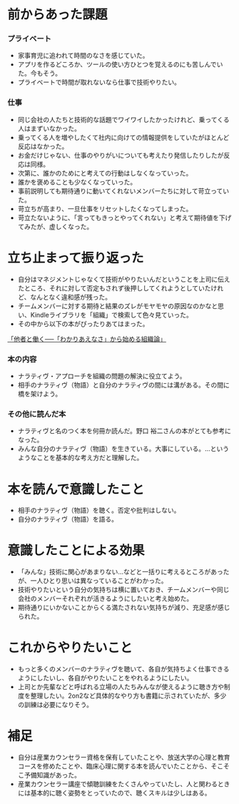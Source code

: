 # 前からあった課題

### プライベート
- 家事育児に追われて時間のなさを感じていた。
- アプリを作るどころか、ツールの使い方ひとつを覚えるのにも苦しんでいた。今もそう。
- プライベートで時間が取れないなら仕事で技術やりたい。

### 仕事
- 同じ会社の人たちと技術的な話題でワイワイしたかったけれど、乗ってくる人はまずいなかった。
- 乗ってくる人を増やしたくて社内に向けての情報提供をしていたがほとんど反応はなかった。
- お金だけじゃない、仕事のやりがいについても考えたり発信したりしたが反応は同様。
- 次第に、誰かのためにと考えての行動はしなくなっていった。
- 誰かを褒めることも少なくなっていった。
- 事前説明しても期待通りに動いてくれないメンバーたちに対して苛立っていた。
- 苛立ちが高まり、一旦仕事をリセットしたくなってしまった。
- 苛立たないように、「言ってもきっとやってくれない」と考えて期待値を下げてみたが、虚しくなった。

# 立ち止まって振り返った
- 自分はマネジメントじゃなくて技術がやりたいんだということを上司に伝えたところ、それに対して否定もされず後押ししてくれようとしていたけれど、なんとなく違和感が残った。  
- チームメンバーに対する期待と結果のズレがモヤモヤの原因なのかなと思い、Kindleライブラリを「組織」で検索して色々見ていった。
- その中から以下の本がぴったりあてはまった。

[「他者と働く──「わかりあえなさ」から始める組織論」](https://read.amazon.com/kp/kshare?asin=B07Y5FF3M4&id=pb7trhver5fjpovasj33uh7434&reshareId=PZMG8R95C41CRB045MH4&reshareChannel=system)

### 本の内容
- ナラティヴ・アプローチを組織の問題の解決に役立てよう。
- 相手のナラティヴ（物語）と自分のナラティヴの間には溝がある。その間に橋を架けよう。

### その他に読んだ本
- ナラティヴと名のつく本を何冊か読んだ。野口 裕二さんの本がとても参考になった。
- みんな自分のナラティヴ（物語）を生きている。大事にしている。…というようなことを基本的な考え方だと理解した。

# 本を読んで意識したこと
- 相手のナラティヴ（物語）を聴く。否定や批判はしない。
- 自分のナラティヴ（物語）を語る。

# 意識したことによる効果
- 「みんな」技術に関心があまりない…などと一括りに考えるところがあったが、一人ひとり思いは異なっていることがわかった。
- 技術やりたいという自分の気持ちは横に置いておき、チームメンバーや同じ会社のメンバーそれぞれが活きるようにしたいと考え始めた。
- 期待通りにいかないことからくる満たされない気持ちが減り、充足感が感じられた。

# これからやりたいこと
- もっと多くのメンバーのナラティヴを聴いて、各自が気持ちよく仕事できるようにしたいし、各自がやりたいことをやれるようにしたい。
- 上司とか先輩などと呼ばれる立場の人たちみんなが使えるように聴き方や制度を整理したい。2on2など具体的なやり方も書籍に示されていたが、多少の訓練は必要になりそう。

# 補足
- 自分は産業カウンセラー資格を保有していたことや、放送大学の心理と教育コースを修めたことや、臨床心理に関する本を読んでいたことから、そこそこ予備知識があった。
- 産業カウンセラー講座で傾聴訓練をたくさんやっていたし、人と関わるときには基本的に聴く姿勢をとっていたので、聴くスキルは少しはある。
